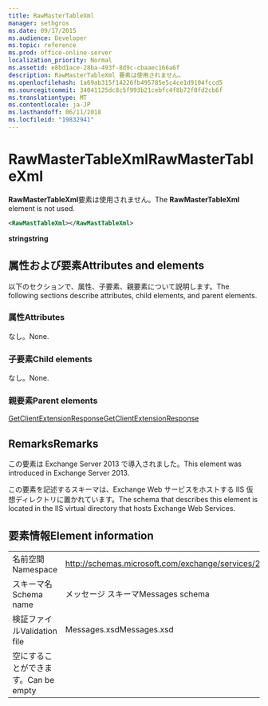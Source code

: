 ```yaml
---
title: RawMasterTableXml
manager: sethgros
ms.date: 09/17/2015
ms.audience: Developer
ms.topic: reference
ms.prod: office-online-server
localization_priority: Normal
ms.assetid: e8bd1ace-28ba-493f-8d9c-cbaaec166a6f
description: RawMasterTableXml 要素は使用されません。
ms.openlocfilehash: 1a69ab315f14226fb495785e5c4ce1d9104fccd5
ms.sourcegitcommit: 34041125dc8c5f993b21cebfc4f8b72f0fd2cb6f
ms.translationtype: MT
ms.contentlocale: ja-JP
ms.lasthandoff: 06/11/2018
ms.locfileid: "19832941"
---
```

# <a name="rawmastertablexml"></a><span data-ttu-id="5662f-103">RawMasterTableXml</span><span class="sxs-lookup"><span data-stu-id="5662f-103">RawMasterTableXml</span></span>

<span data-ttu-id="5662f-104">**RawMasterTableXml**要素は使用されません。</span><span class="sxs-lookup"><span data-stu-id="5662f-104">The **RawMasterTableXml** element is not used.</span></span> 
  
```XML
<RawMastTableXml></RawMastTableXml>
```

 <span data-ttu-id="5662f-105">**string**</span><span class="sxs-lookup"><span data-stu-id="5662f-105">**string**</span></span>
## <a name="attributes-and-elements"></a><span data-ttu-id="5662f-106">属性および要素</span><span class="sxs-lookup"><span data-stu-id="5662f-106">Attributes and elements</span></span>

<span data-ttu-id="5662f-107">以下のセクションで、属性、子要素、親要素について説明します。</span><span class="sxs-lookup"><span data-stu-id="5662f-107">The following sections describe attributes, child elements, and parent elements.</span></span>
  
### <a name="attributes"></a><span data-ttu-id="5662f-108">属性</span><span class="sxs-lookup"><span data-stu-id="5662f-108">Attributes</span></span>

<span data-ttu-id="5662f-109">なし。</span><span class="sxs-lookup"><span data-stu-id="5662f-109">None.</span></span>
  
### <a name="child-elements"></a><span data-ttu-id="5662f-110">子要素</span><span class="sxs-lookup"><span data-stu-id="5662f-110">Child elements</span></span>

<span data-ttu-id="5662f-111">なし。</span><span class="sxs-lookup"><span data-stu-id="5662f-111">None.</span></span>
  
### <a name="parent-elements"></a><span data-ttu-id="5662f-112">親要素</span><span class="sxs-lookup"><span data-stu-id="5662f-112">Parent elements</span></span>

[<span data-ttu-id="5662f-113">GetClientExtensionResponse</span><span class="sxs-lookup"><span data-stu-id="5662f-113">GetClientExtensionResponse</span></span>](getclientextensionresponse.md)
  
## <a name="remarks"></a><span data-ttu-id="5662f-114">Remarks</span><span class="sxs-lookup"><span data-stu-id="5662f-114">Remarks</span></span>

<span data-ttu-id="5662f-115">この要素は Exchange Server 2013 で導入されました。</span><span class="sxs-lookup"><span data-stu-id="5662f-115">This element was introduced in Exchange Server 2013.</span></span>
  
<span data-ttu-id="5662f-116">この要素を記述するスキーマは、Exchange Web サービスをホストする IIS 仮想ディレクトリに置かれています。</span><span class="sxs-lookup"><span data-stu-id="5662f-116">The schema that describes this element is located in the IIS virtual directory that hosts Exchange Web Services.</span></span>
  
## <a name="element-information"></a><span data-ttu-id="5662f-117">要素情報</span><span class="sxs-lookup"><span data-stu-id="5662f-117">Element information</span></span>

|||
|:-----|:-----|
|<span data-ttu-id="5662f-118">名前空間</span><span class="sxs-lookup"><span data-stu-id="5662f-118">Namespace</span></span>  <br/> |http://schemas.microsoft.com/exchange/services/2006/messages  <br/> |
|<span data-ttu-id="5662f-119">スキーマ名</span><span class="sxs-lookup"><span data-stu-id="5662f-119">Schema name</span></span>  <br/> |<span data-ttu-id="5662f-120">メッセージ スキーマ</span><span class="sxs-lookup"><span data-stu-id="5662f-120">Messages schema</span></span>  <br/> |
|<span data-ttu-id="5662f-121">検証ファイル</span><span class="sxs-lookup"><span data-stu-id="5662f-121">Validation file</span></span>  <br/> |<span data-ttu-id="5662f-122">Messages.xsd</span><span class="sxs-lookup"><span data-stu-id="5662f-122">Messages.xsd</span></span>  <br/> |
|<span data-ttu-id="5662f-123">空にすることができます。</span><span class="sxs-lookup"><span data-stu-id="5662f-123">Can be empty</span></span>  <br/> ||
   

